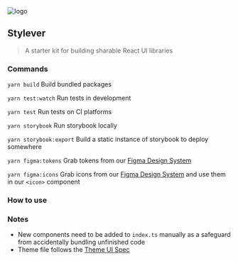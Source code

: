 <img src="https://cailborg.github.io/stylever.png" alt="logo"/>

## Stylever

> A starter kit for building sharable React UI libraries

### Commands

`yarn build` Build bundled packages

`yarn test:watch` Run tests in development

`yarn test` Run tests on CI platforms

`yarn storybook` Run storybook locally

`yarn storybook:export` Build a static instance of storybook to deploy somewhere

`yarn figma:tokens` Grab tokens from our [Figma Design System](https://www.figma.com/file/ait851TSV6ycrxpUjERutH/Stylever?node-id=8%3A3)

`yarn figma:icons` Grab icons from our [Figma Design System](https://www.figma.com/file/ait851TSV6ycrxpUjERutH/Stylever?node-id=37%3A44) and use them in our `<icon>` component

### How to use

### Notes

- New components need to be added to `index.ts` manually as a safeguard from accidentally bundling unfinished code
- Theme file follows the [Theme UI Spec](https://theme-ui.com/theme-spec/#theme-scales)
